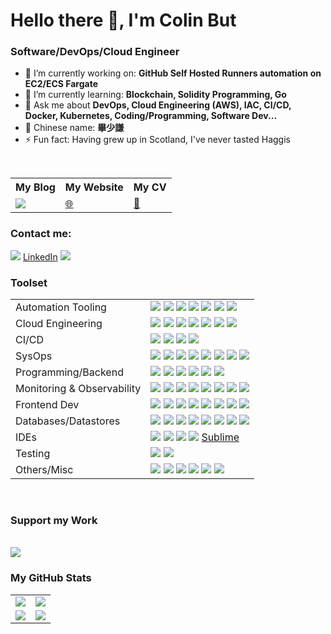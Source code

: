 # Hello there 👋, I'm Colin But

### Software/DevOps/Cloud Engineer

- 🔭 I’m currently working on: __GitHub Self Hosted Runners automation on EC2/ECS Fargate__ 
- 🌱 I’m currently learning: __Blockchain, Solidity Programming, Go__
- 💬 Ask me about __DevOps, Cloud Engineering (AWS), IAC, CI/CD, Docker, Kubernetes, Coding/Programming, Software Dev...__
- 🧧 Chinese name: __畢少謙__
- ⚡ Fun fact: Having grew up in Scotland, I've never tasted Haggis

<br/>


<table>
    <tr>
        <th>My Blog</th>
        <th>My Website</th>
        <th>My CV</th>
    </tr>
    <tr>
        <td>
            <a href="https://colin-but.medium.com/"><img src="https://www.vectorlogo.zone/logos/medium/medium-ar21.svg"/></a>
        </td>
        <td>
            <a href="https://colinbut.github.io/">🌐</a>
        </td>
        <td>
            <a href="https://colinbut.github.io/online-resume">📃</a>
        </td>
    </tr>
</table>



### Contact me:

<a href="https://twitter.com/Colin_But"><img src="https://www.vectorlogo.zone/logos/twitter/twitter-icon.svg"/></a>
<a href="https://www.linkedin.com/in/colinbut/">LinkedIn</a>
<a href="https://www.pinterest.co.uk/colinbut"><img src="https://www.vectorlogo.zone/logos/pinterest/pinterest-icon.svg"/></a>

### Toolset

<table>
    <tr>
        <td>Automation Tooling</td>
        <td>
            <a href=""><img src="https://www.vectorlogo.zone/logos/terraformio/terraformio-icon.svg"/></a>
            <a href=""><img src="https://www.vectorlogo.zone/logos/packerio/packerio-icon.svg"/></a>
            <a href=""><img src="https://www.vectorlogo.zone/logos/ansible/ansible-icon.svg"/></a>
            <a href=""><img src="https://github.com/devicons/devicon/blob/v2.13.0/icons/vagrant/vagrant-original.svg"/></a>
            <a href=""><img src="https://www.vectorlogo.zone/logos/chefio/chefio-icon.svg"/></a>
            <a href=""><img src="https://www.vectorlogo.zone/logos/jfrog/jfrog-icon.svg"/></a>
            <a href=""><img src="https://www.vectorlogo.zone/logos/nginx/nginx-icon.svg"/></a>
        </td>
    </tr>
    <tr>
        <td>Cloud Engineering</td>
        <td>
            <a href=""><img src="https://github.com/devicons/devicon/blob/v2.13.0/icons/amazonwebservices/amazonwebservices-original.svg"/></a>
            <a href=""><img src="https://www.vectorlogo.zone/logos/amazon_cloudformation/amazon_cloudformation-icon.svg"/></a>
            <a href=""><img src="https://www.vectorlogo.zone/logos/amazon_eks/amazon_eks-icon.svg"/></a>
            <a href=""><img src="https://www.vectorlogo.zone/logos/amazon_ecs/amazon_ecs-icon.svg"/></a>
            <a href=""><img src="https://www.vectorlogo.zone/logos/amazon_elasticcontainer/amazon_elasticcontainer-icon.svg"/></a>
            <a href=""><img src="https://www.vectorlogo.zone/logos/amazon_cloudwatch/amazon_cloudwatch-icon.svg"/></a>
            <a href=""><img src="https://www.vectorlogo.zone/logos/serverless/serverless-icon.svg"/></a>
            <a href=""><img src=""/></a>
            <a href=""><img src=""/></a>
        </td>
    </tr>
    <tr>
        <td>CI/CD</td>
        <td>
            <a href=""><img src="https://github.com/devicons/devicon/blob/v2.13.0/icons/jenkins/jenkins-original.svg"/></a>
            <a href=""><img src="https://github.com/devicons/devicon/blob/v2.13.0/icons/github/github-original.svg"/></a>
            <a href=""><img src="https://github.com/devicons/devicon/blob/v2.13.0/icons/circleci/circleci-plain.svg"/></a>
            <a href=""><img src="https://github.com/devicons/devicon/blob/v2.13.0/icons/travis/travis-plain.svg"/></a>
        </td>
    </tr>
    <tr>
        <td>SysOps</td>
        <td>
            <a href=""><img src="https://github.com/devicons/devicon/blob/v2.13.0/icons/docker/docker-original.svg"/></a>
            <a href=""><img src="https://github.com/devicons/devicon/blob/v2.13.0/icons/kubernetes/kubernetes-plain.svg"/></a>
            <a href=""><img src="https://github.com/devicons/devicon/blob/v2.13.0/icons/linux/linux-original.svg"/></a>
            <a href=""><img src="https://github.com/devicons/devicon/blob/v2.13.0/icons/unix/unix-original.svg"/></a>
            <a href=""><img src="https://github.com/devicons/devicon/blob/v2.13.0/icons/ubuntu/ubuntu-plain.svg"/></a>
            <a href=""><img src="https://www.vectorlogo.zone/logos/servicenow/servicenow-icon.svg"/></a>
            <a href=""><img src="https://www.vectorlogo.zone/logos/pagerduty/pagerduty-icon.svg"/></a>
            <a href=""><img src="https://github.com/devicons/devicon/blob/v2.13.0/icons/bash/bash-original.svg"/></a>
        </td>
    </tr>
    <tr>
        <td>Programming/Backend</td>
        <td>
            <a href=""><img src="https://github.com/devicons/devicon/blob/v2.13.0/icons/java/java-original.svg"/></a>
            <a href=""><img src="https://github.com/devicons/devicon/blob/v2.13.0/icons/spring/spring-original.svg"/></a>
            <a href=""><img src="https://github.com/devicons/devicon/blob/v2.13.0/icons/python/python-original.svg"/></a>
            <a href=""><img src="https://www.vectorlogo.zone/logos/kotlinlang/kotlinlang-icon.svg"/></a>
            <a href=""><img src="https://github.com/devicons/devicon/blob/v2.13.0/icons/groovy/groovy-original.svg"/></a>
            <a href=""><img src="https://www.vectorlogo.zone/logos/pocoo_flask/pocoo_flask-icon.svg"/></a>
        </td>
    </tr>
    <tr>
        <td>Monitoring & Observability</td>
        <td>
            <a href=""><img src="https://www.vectorlogo.zone/logos/splunk/splunk-icon.svg"/></a>
            <a href=""><img src="https://www.vectorlogo.zone/logos/datadoghq/datadoghq-icon.svg"/></a>
            <a href=""><img src="https://www.vectorlogo.zone/logos/elastic/elastic-icon.svg"/></a>
            <a href=""><img src="https://www.vectorlogo.zone/logos/elasticco_logstash/elasticco_logstash-icon.svg"/></a>
            <a href=""><img src="https://www.vectorlogo.zone/logos/elasticco_kibana/elasticco_kibana-icon.svg"/></a>
            <a href=""><img src="https://www.vectorlogo.zone/logos/appdynamics/appdynamics-icon.svg"/></a>
            <a href=""><img src="https://www.vectorlogo.zone/logos/prometheusio/prometheusio-icon.svg"/></a>
            <a href=""><img src="https://www.vectorlogo.zone/logos/sumologic/sumologic-icon.svg"/></a>
        </td>
    </tr>
    <tr>
        <td>Frontend Dev</td>
        <td>
            <a href=""><img src="https://github.com/devicons/devicon/blob/v2.13.0/icons/javascript/javascript-original.svg"/></a>
            <a href=""><img src="https://github.com/devicons/devicon/blob/v2.13.0/icons/react/react-original.svg"/></a>
            <a href=""><img src="https://github.com/devicons/devicon/blob/v2.13.0/icons/redux/redux-original.svg"/></a>
            <a href=""><img src="https://www.vectorlogo.zone/logos/yeoman/yeoman-icon.svg"/></a>
            <a href=""><img src="https://www.vectorlogo.zone/logos/npmjs/npmjs-icon.svg"/></a>
            <a href=""><img src="https://github.com/devicons/devicon/blob/v2.13.0/icons/jest/jest-plain.svg"/></a>
            <a href=""><img src="https://github.com/devicons/devicon/blob/v2.13.0/icons/webpack/webpack-original.svg"/></a>
            <a href=""><img src="https://www.vectorlogo.zone/logos/sass-lang/sass-lang-icon.svg"/></a>
        </td>
    </tr>
    <tr>
        <td>Databases/Datastores</td>
        <td>
            <a href=""><img src="https://github.com/devicons/devicon/blob/v2.13.0/icons/mongodb/mongodb-original.svg"/></a>
            <a href=""><img src="https://github.com/devicons/devicon/blob/v2.13.0/icons/mysql/mysql-original.svg"/></a>
            <a href=""><img src="https://github.com/devicons/devicon/blob/v2.13.0/icons/redis/redis-original.svg"/></a>
            <a href=""><img src="https://github.com/devicons/devicon/blob/v2.13.0/icons/oracle/oracle-original.svg"/></a>
            <a href=""><img src="https://www.vectorlogo.zone/logos/apache_cassandra/apache_cassandra-icon.svg"/></a>
            <a href=""><img src="https://github.com/devicons/devicon/blob/v2.13.0/icons/postgresql/postgresql-original.svg"/></a>
            <a href=""><img src="https://github.com/devicons/devicon/blob/v2.13.0/icons/neo4j/neo4j-original.svg"/></a>
            <a href=""><img src="https://www.vectorlogo.zone/logos/snowflake/snowflake-icon.svg"/></a>
        </td>
    </tr>
    <tr>
        <td>IDEs</td>
        <td>
            <a href=""><img src="https://github.com/devicons/devicon/blob/v2.13.0/icons/vscode/vscode-original.svg"/></a>
            <a href=""><img src="https://github.com/devicons/devicon/blob/v2.13.0/icons/pycharm/pycharm-original.svg"/></a>
            <a href=""><img src="https://github.com/devicons/devicon/blob/v2.13.0/icons/intellij/intellij-original.svg"/></a>
            <a href=""><img src="https://github.com/devicons/devicon/blob/v2.13.0/icons/atom/atom-original.svg"/></a>
            <a href=""><img src=""/>Sublime</a>
        </td>
    </tr>
    <tr>
        <td>Testing</td>
        <td>
            <a href=""><img src="https://github.com/devicons/devicon/blob/v2.13.0/icons/cucumber/cucumber-plain.svg"/></a>
            <a href=""><img src="https://www.vectorlogo.zone/logos/philadelphiapact/philadelphiapact-icon.svg"/></a>
            <a href=""><img src=""/></a>
            <a href=""><img src=""/></a>
            <a href=""><img src=""/></a>
        </td>
    </tr>
    <tr>
        <td>Others/Misc</td>
        <td>
            <a href=""><img src="https://github.com/devicons/devicon/blob/v2.13.0/icons/gradle/gradle-plain.svg"/></a>
            <a href=""><img src="https://github.com/devicons/devicon/blob/v2.13.0/icons/gitlab/gitlab-original.svg"/></a>
            <a href=""><img src="https://github.com/devicons/devicon/blob/v2.13.0/icons/git/git-original.svg"/></a>
            <a href=""><img src="https://www.vectorlogo.zone/logos/getpostman/getpostman-icon.svg"/></a>
            <a href=""><img src="https://github.com/devicons/devicon/blob/v2.13.0/icons/apachekafka/apachekafka-original.svg"/></a>
            <a href=""><img src="https://github.com/devicons/devicon/blob/v2.13.0/icons/tomcat/tomcat-original.svg"/></a>
            <a href=""><img src=""/></a>
        </td>
    </tr>
</table>


<br/>

### Support my Work
<br/>
<a href="https://www.buymeacoffee.com/colinbut"><img src="https://www.vectorlogo.zone/logos/buymeacoffee/buymeacoffee-official.svg"/></a>


<br />

### My GitHub Stats

<table>
    <tr>
        <td>
            <img src="https://github-profile-trophy.vercel.app/?username=colinbut&row=3&column=4&no-bg=true"/>
        </td>
        <td>
            <img src="https://github-readme-streak-stats.herokuapp.com/?user=colinbut"/>
        </td> 
    </tr>
    <tr>
        <td>
            <img src="https://github-readme-stats.vercel.app/api?username=colinbut&count_private=true&show_icons=true&theme=tokyonight"/>
        </td>
        <td>
            <img src="https://github-readme-stats.vercel.app/api/top-langs/?username=colinbut&langs_count=10&layout=compact&hide=php,scss,css,html,batchfile,gherkin,freemarker,xslt,tsql,ruby"/>
        </td>
    </tr>
</table>




<!--
**colinbut/colinbut** is a ✨ _special_ ✨ repository because its `README.md` (this file) appears on your GitHub profile.

Here are some ideas to get you started:

- 🔭 I’m currently working on ...
- 🌱 I’m currently learning ...
- 👯 I’m looking to collaborate on ...
- 🤔 I’m looking for help with ...
- 💬 Ask me about ...
- 📫 How to reach me: ...
- 😄 Pronouns: ...
- ⚡ Fun fact: ...
-->
